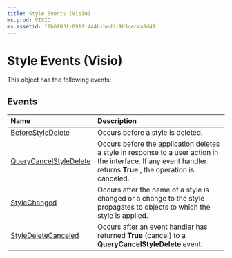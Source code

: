 ```yaml
---
title: Style Events (Visio)
ms.prod: VISIO
ms.assetid: f1b6f03f-691f-444b-bedd-9b3cec4a8d41
---
```



# Style Events (Visio)
This object has the following events:

## Events



|**Name**|**Description**|
|:-----|:-----|
|[BeforeStyleDelete](style-beforestyledelete-event-visio.md)|Occurs before a style is deleted.|
|[QueryCancelStyleDelete](style-querycancelstyledelete-event-visio.md)|Occurs before the application deletes a style in response to a user action in the interface. If any event handler returns  **True** , the operation is canceled.|
|[StyleChanged](style-stylechanged-event-visio.md)|Occurs after the name of a style is changed or a change to the style propagates to objects to which the style is applied.|
|[StyleDeleteCanceled](style-styledeletecanceled-event-visio.md)|Occurs after an event handler has returned  **True** (cancel) to a **QueryCancelStyleDelete** event.|

